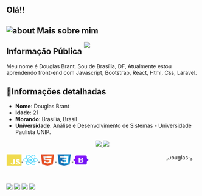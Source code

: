 ## Olá!! 

## <img width="45" alt="about" src="https://raw.github.com/elizarov/elizarov/master/about.png"> Mais sobre mim

<img align="right" width="300" src="https://i2.wp.com/allhtaccess.info/wp-content/uploads/2018/03/programming.gif?fit=1281%2C716&ssl=1" />

## Informação Pública

Meu nome é Douglas Brant.
Sou de Brasília, DF, Atualmente estou aprendendo front-end com Javascript, Bootstrap, React, Html, Css, Laravel.


## 📖Informações detalhadas
- **Nome**: Douglas Brant
- **Idade**: 21
- **Morando**: Brasília, Brasil
- **Universidade**: Análise e Desenvolvimento de Sistemas - Universidade Paulista UNIP.
<div align="center">
  <a href="https://github.com/DouglasBrant">

  <img height="180em" src="https://github-readme-stats.vercel.app/api?username=DouglasBrant&show_icons=true&theme=dracula&include_all_commits=true&count_private=true"/>

  <img height="180em" src="https://github-readme-stats.vercel.app/api/top-langs/?username=DouglasBrant&layout=compact&langs_count=7&theme=dracula"/>
</div> 
  
<div style="display: inline_block"><br>
  <img align="center" alt="Douglas-Js" height="30" width="40" src="https://raw.githubusercontent.com/devicons/devicon/master/icons/javascript/javascript-plain.svg">
  <img align="center" alt="Douglas-React" height="30" width="40" src="https://raw.githubusercontent.com/devicons/devicon/master/icons/react/react-original.svg">
  <img align="center" alt="Douglas-HTML" height="30" width="40" src="https://raw.githubusercontent.com/devicons/devicon/master/icons/html5/html5-original.svg">
  <img align="center" alt="Douglas-CSS" height="30" width="40" src="https://raw.githubusercontent.com/devicons/devicon/master/icons/css3/css3-original.svg">
  <img align="center" alt="Douglas-Bootstrap" height="30" width="40" src="https://raw.githubusercontent.com/devicons/devicon/master/icons/bootstrap/bootstrap-original.svg">

 <img align="right" alt="Douglas-pic" height="150" style="border-radius:50px;" src="https://avatars.githubusercontent.com/u/69260468?s=400&u=2f6df366bbeb1906983f1dc79e39c500e93c4697&v=4">
</div>
  
<br>

##

<div> 
  <a href="#" target="_blank"><img src="https://img.shields.io/badge/-Instagram-%23E4405F?style=for-the-badge&logo=instagram&logoColor=white" target="_blank"></a>
  <a href="#" target="_blank"><img src="https://img.shields.io/badge/Discord-7289DA?style=for-the-badge&logo=discord&logoColor=white" target="_blank"></a> 
  <a href = "mailto:brantdouglas255@gmail.com"><img src="https://img.shields.io/badge/-Gmail-%23333?style=for-the-badge&logo=gmail&logoColor=white" target="_blank"></a>
  <a href="https://www.linkedin.com/in/douglas-brant-487403224/" target="_blank"><img src="https://img.shields.io/badge/-LinkedIn-%230077B5?style=for-the-badge&logo=linkedin&logoColor=white" target="_blank"></a> 
 
</div>
  
  
 
